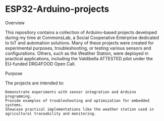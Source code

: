 # ESP32-Arduino-projects

Overview

This repository contains a collection of Arduino-based projects developed during my time at CommonsLab, a Social Cooperative Enterprise dedicated to IoT and automation solutions. Many of these projects were created for experimental purposes, troubleshooting, or testing various sensors and configurations. Others, such as the Weather Station, were deployed in practical applications, including the Valdibella ATTESTED pilot under the EU-funded DRG4FOOD Open Call.

Purpose

The projects are intended to:

    Demonstrate experiments with sensor integration and Arduino programming.
    Provide examples of troubleshooting and optimization for embedded systems.
    Showcase practical implementations like the weather station used in agricultural traceability and monitoring.
